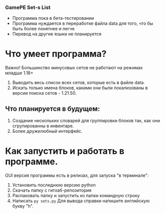 ### GamePE Set-s List

- Программа пока в бета-тестировании
- Программа нуждается в переработке файла data для того, что бы быть более понятнее и легче
- Перевод на другие языки не планируется

# Что умеет программа?
Важно! Большинство минусовых сетов не работают на режимах младше 1.18+

1. Выводить весь список всех сетов, которые есть в файле data.
2. Искать только имена блоков, какими они были локализованы в версии
поиска сетов - 1.21.50.

## Что планируется в будущем:
1. Создание нескольких словарей для группировки блоков так, как они сгрупированны в инвентаре.
2. Более дружелюбный интерфейс.

# Как запустить и работать в программе.
GUI версия программы есть в релизах, для запуска "в терминале":
1. Установить последнюю версию python
2. Скачать папку с гитхаб-репозитория
3. Распаковать папку и запустить из папки командную строку
4. Написать
`py sets.py`
Для вывода справки напишите английскую букву "h".
